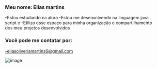 ### Meu nome: Elias martins
-Estou estudando na alura
-Estou me desenvolvendo na linguagem java script e
-Etilizo esse espaço para minha organização e compartilhamento dos meu projetos desenvolvidos

### Você pode me contatar por:

-eliasoliveriamartins6@gmail.com

![image](https://github.com/user-attachments/assets/6c1bbe08-2f95-48c6-bf94-80554b243b9d)

